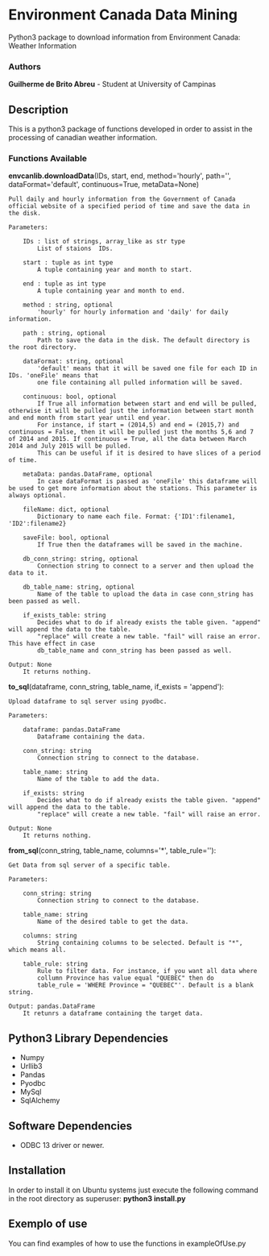 # Environment Canada Data Mining
Python3 package to download information from Environment Canada: Weather Information

### Authors

**Guilherme de Brito Abreu** - Student at University of Campinas

## Description
This is a python3 package of functions developed in order to assist in the processing of canadian weather information.

### Functions Available

**envcanlib.downloadData**(IDs, start, end, method='hourly', path='', dataFormat='default', continuous=True,
metaData=None)

    Pull daily and hourly information from the Government of Canada official website of a specified period of time and save the data in the disk.

    Parameters:

        IDs : list of strings, array_like as str type
            List of staions  IDs.

        start : tuple as int type
            A tuple containing year and month to start.
        
        end : tuple as int type  
            A tuple containing year and month to end.

        method : string, optional  
            'hourly' for hourly information and 'daily' for daily information.

        path : string, optional 
            Path to save the data in the disk. The default directory is the root directory.

        dataFormat: string, optional
            'default' means that it will be saved one file for each ID in IDs. 'oneFile' means that
            one file containing all pulled information will be saved.

        continuous: bool, optional
            If True all information between start and end will be pulled, otherwise it will be pulled just the information between start month and end month from start year until end year. 
            For instance, if start = (2014,5) and end = (2015,7) and continuous = False, then it will be pulled just the months 5,6 and 7 of 2014 and 2015. If continuous = True, all the data between March 2014 and July 2015 will be pulled. 
            This can be useful if it is desired to have slices of a period of time.

        metaData: pandas.DataFrame, optional
            In case dataFormat is passed as 'oneFile' this dataframe will be used to get more information about the stations. This parameter is always optional.
            
        fileName: dict, optional 
            Dictionary to name each file. Format: {'ID1':filename1, 'ID2':filename2}
            
        saveFile: bool, optional
            If True then the dataframes will be saved in the machine.
            
        db_conn_string: string, optional
            Connection string to connect to a server and then upload the data to it.
            
        db_table_name: string, optional
            Name of the table to upload the data in case conn_string has been passed as well.
            
        if_exists_table: string
            Decides what to do if already exists the table given. "append" will append the data to the table.
            "replace" will create a new table. "fail" will raise an error. This have effect in case 
            db_table_name and conn_string has been passed as well.

    Output: None
        It returns nothing.

**to_sql**(dataframe, conn_string, table_name, if_exists = 'append'):

    Upload dataframe to sql server using pyodbc.
    
    Parameters:
    
        dataframe: pandas.DataFrame
            Dataframe containing the data.
            
        conn_string: string
            Connection string to connect to the database.
        
        table_name: string
            Name of the table to add the data.
        
        if_exists: string
            Decides what to do if already exists the table given. "append" will append the data to the table.
            "replace" will create a new table. "fail" will raise an error.
        
    Output: None
        It returns nothing.
        
**from_sql**(conn_string, table_name, columns='*', table_rule=''):

    Get Data from sql server of a specific table.
    
    Parameters:
    
        conn_string: string
            Connection string to connect to the database.
            
        table_name: string
            Name of the desired table to get the data.

        columns: string
            String containing columns to be selected. Default is "*", which means all.
        
        table_rule: string
            Rule to filter data. For instance, if you want all data where
            collumn Province has value equal "QUEBEC" then do 
            table_rule = 'WHERE Province = "QUEBEC"'. Default is a blank string.
        
    Output: pandas.DataFrame
        It retunrs a dataframe containing the target data.

## Python3 Library Dependencies

- Numpy
- Urllib3
- Pandas
- Pyodbc
- MySql
- SqlAlchemy

## Software Dependencies

- ODBC 13 driver or newer.

## Installation

In order to install it on Ubuntu systems just execute the following command in the root directory as superuser:
    **python3 install.py**

## Exemplo of use

You can find examples of how to use the functions in exampleOfUse.py
